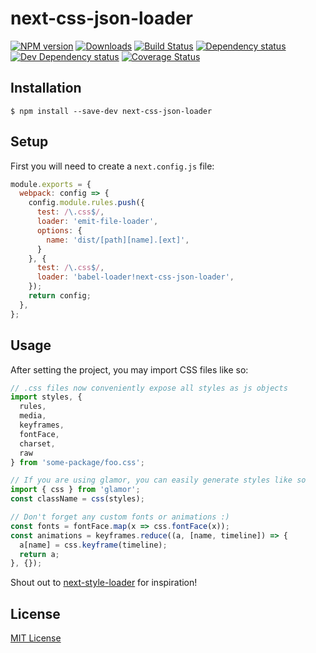 # next-css-json-loader

[![NPM version][npm-image]][npm-url] [![Downloads][downloads-image]][npm-url] [![Build Status][travis-image]][travis-url] [![Dependency status][david-dm-image]][david-dm-url] [![Dev Dependency status][david-dm-dev-image]][david-dm-dev-url] [![Coverage Status][coveralls-image]][coveralls-url]

[npm-url]:https://npmjs.org/package/next-css-json-loader
[downloads-image]:http://img.shields.io/npm/dm/next-css-json-loader.svg
[npm-image]:http://img.shields.io/npm/v/next-css-json-loader.svg
[travis-url]:https://travis-ci.org/jozanza/next-css-json-loader
[travis-image]:http://img.shields.io/travis/jozanza/next-css-json-loader/master.svg
[david-dm-url]:https://david-dm.org/jozanza/next-css-json-loader
[david-dm-image]:https://img.shields.io/david/jozanza/next-css-json-loader.svg
[david-dm-dev-url]:https://david-dm.org/jozanza/next-css-json-loader#info=devDependencies
[david-dm-dev-image]:https://img.shields.io/david/dev/jozanza/next-css-json-loader.svg
[coveralls-image]:https://coveralls.io/repos/github/jozanza/next-css-json-loader/badge.svg?branch=master
[coveralls-url]:https://coveralls.io/github/jozanza/next-css-json-loader?branch=master

## Installation

`$ npm install --save-dev next-css-json-loader`


## Setup

First you will need to create a `next.config.js` file:

```js
module.exports = {
  webpack: config => {
    config.module.rules.push({
      test: /\.css$/,
      loader: 'emit-file-loader',
      options: {
        name: 'dist/[path][name].[ext]',
      }
    }, {
      test: /\.css$/,
      loader: 'babel-loader!next-css-json-loader',
    });
    return config;
  },
};
```

## Usage

After setting the project, you may import CSS files like so:

```js
// .css files now conveniently expose all styles as js objects
import styles, {
  rules,
  media,
  keyframes,
  fontFace,
  charset,
  raw
} from 'some-package/foo.css';

// If you are using glamor, you can easily generate styles like so
import { css } from 'glamor';
const className = css(styles);

// Don't forget any custom fonts or animations :)
const fonts = fontFace.map(x => css.fontFace(x));
const animations = keyframes.reduce((a, [name, timeline]) => {
  a[name] = css.keyframe(timeline);
  return a;
}, {});

```

Shout out to [next-style-loader](https://github.com/moxystudio/next.js-style-loader) for inspiration!

## License

[MIT License](http://opensource.org/licenses/MIT)
